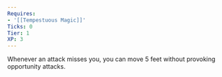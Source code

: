 ```yaml
---
Requires:
- '[[Tempestuous Magic]]'
Ticks: 0
Tier: 1
XP: 3
---
```


Whenever an attack misses you, you can move 5 feet without provoking opportunity attacks.